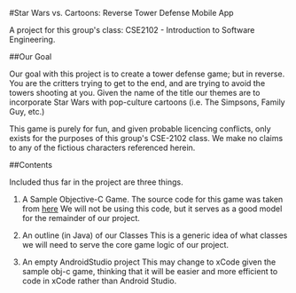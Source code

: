 #Star Wars vs. Cartoons: Reverse Tower Defense Mobile App

A project for this group's class: CSE2102 - Introduction to Software Engineering.

##Our Goal

Our goal with this project is to create a tower defense game; but in reverse. You are the critters trying to get to the end, and are 
trying to avoid the towers shooting at you. Given the name of the title our themes are to incorporate Star Wars with pop-culture cartoons (i.e. 
The Simpsons, Family Guy, etc.)

This game is purely for fun, and given probable licencing conflicts, only exists for the purposes of this group's CSE-2102 class. We make no claims 
to any of the fictious characters referenced herein. 

##Contents

Included thus far in the project are three things. 

1. A Sample Objective-C Game. 
	The source code for this game was taken from [here](https://www.raywenderlich.com/37701/how-to-make-a-tower-defense-game-tutorial) We will not be using this code, but it serves as a good model for the remainder of our project. 

2. An outline (in Java) of our Classes
	This is a generic idea of what classes we will need to serve the core game logic of our project. 

3. An empty AndroidStudio project
	This may change to xCode given the sample obj-c game, thinking that it will be easier and more efficient to code in xCode rather than Android Studio.
